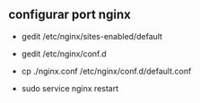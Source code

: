 ##  configurar port nginx

- gedit /etc/nginx/sites-enabled/default

- gedit /etc/nginx/conf.d

- cp ./nginx.conf /etc/nginx/conf.d/default.conf

- sudo service nginx restart